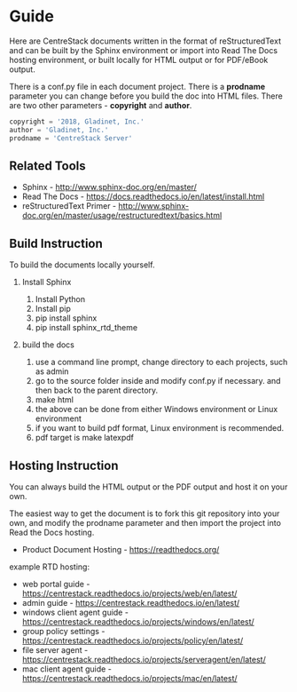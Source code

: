 # Guide

Here are CentreStack documents written in the format of reStructuredText and can be built by the Sphinx environment or import
into Read The Docs hosting environment, or built locally for HTML output or for PDF/eBook output.

There is a conf.py file in each document project. There is a **prodname** parameter you can change before you build the doc into HTML files. There are two other parameters - **copyright** and **author**.

```python
copyright = '2018, Gladinet, Inc.'
author = 'Gladinet, Inc.'
prodname = 'CentreStack Server'
```

## Related Tools

* Sphinx - http://www.sphinx-doc.org/en/master/
* Read The Docs - https://docs.readthedocs.io/en/latest/install.html
* reStructuredText Primer - http://www.sphinx-doc.org/en/master/usage/restructuredtext/basics.html

## Build Instruction

To build the documents locally yourself.
1. Install Sphinx

    1. Install Python
    1. Install pip
    1. pip install sphinx
    1. pip install sphinx_rtd_theme
    
1. build the docs

    1. use a command line prompt, change directory to each projects, such as admin
    1. go to the source folder inside and modify conf.py if necessary.  and then back to the parent directory.
    1. make html
    1. the above can be done from either Windows environment or Linux environment
    1. if you want to build pdf format, Linux environment is recommended.
    1. pdf target is make latexpdf
    
## Hosting Instruction

You can always build the HTML output or the PDF output and host it on your own.

The easiest way to get the document is to fork this git repository into your own, and modify the prodname parameter and then import 
the project into Read the Docs hosting.

* Product Document Hosting - https://readthedocs.org/

example RTD hosting:

* web portal guide - https://centrestack.readthedocs.io/projects/web/en/latest/
* admin guide - https://centrestack.readthedocs.io/en/latest/
* windows client agent guide - https://centrestack.readthedocs.io/projects/windows/en/latest/
* group policy settings - https://centrestack.readthedocs.io/projects/policy/en/latest/
* file server agent - https://centrestack.readthedocs.io/projects/serveragent/en/latest/
* mac client agent guide - https://centrestack.readthedocs.io/projects/mac/en/latest/
    
